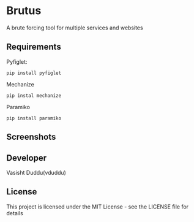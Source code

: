 # Brutus
A brute forcing tool for multiple services and websites


## Requirements

Pyfiglet:
    
    pip install pyfiglet

Mechanize

    pip instal mechanize
    
Paramiko

    pip install paramiko
    
## Screenshots




## Developer

Vasisht Duddu(vduddu)


## License

This project is licensed under the MIT License - see the LICENSE file for details
